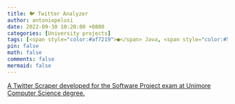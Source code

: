 ```yaml
---
title: 🐦 Twitter Analyzer
author: antoniopelusi
date: 2022-09-30 10:20:00 +0800
categories: [University projects]
tags: [<span style="color:#af7219">●</span> Java, <span style="color:#543e7c">●</span> CSS]
pin: false
math: false
comments: false
mermaid: false
---
```


[GithubLink]: https://github.com/antoniopelusi/Twitter-Analyzer

[A Twitter Scraper developed for the Software Project exam at Unimore Computer Science degree.][GithubLink]